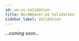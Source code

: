 ```yaml
---
id: ww-ui-validation
title: WordWeaver-UI Validation
sidebar_label: Validation
---
```


*...coming soon...*